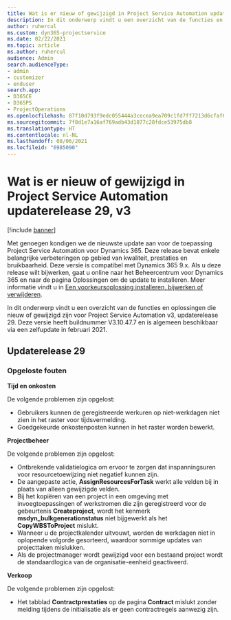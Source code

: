```yaml
---
title: Wat is er nieuw of gewijzigd in Project Service Automation updaterelease 29, v3
description: In dit onderwerp vindt u een overzicht van de functies en oplossingen die beschikbaar zijn voor Project Service Automation updaterelease 29, v3.
author: ruhercul
ms.custom: dyn365-projectservice
ms.date: 02/22/2021
ms.topic: article
ms.author: ruhercul
audience: Admin
search.audienceType:
- admin
- customizer
- enduser
search.app:
- D365CE
- D365PS
- ProjectOperations
ms.openlocfilehash: 87f10d793f9edc055444a3cecea9ea709c1fd7ff7213d6cfaf6b3cbe83a6a5a6
ms.sourcegitcommit: 7f8d1e7a16af769adb43d1877c28fdce53975db8
ms.translationtype: HT
ms.contentlocale: nl-NL
ms.lasthandoff: 08/06/2021
ms.locfileid: "6985090"
---
```

# <a name="whats-new-or-changed-in-project-service-automation-update-release-29-v3"></a>Wat is er nieuw of gewijzigd in Project Service Automation updaterelease 29, v3

[!include [banner](../includes/psa-now-project-operations.md)]

Met genoegen kondigen we de nieuwste update aan voor de toepassing Project Service Automation voor Dynamics 365. Deze release bevat enkele belangrijke verbeteringen op gebied van kwaliteit, prestaties en bruikbaarheid. Deze versie is compatibel met Dynamics 365 9.x. Als u deze release wilt bijwerken, gaat u online naar het Beheercentrum voor Dynamics 365 en naar de pagina Oplossingen om de update te installeren. Meer informatie vindt u in [Een voorkeursoplossing installeren, bijwerken of verwijderen](/power-platform/admin/install-remove-preferred-solution).

In dit onderwerp vindt u een overzicht van de functies en oplossingen die nieuw of gewijzigd zijn voor Project Service Automation v3, updaterelease 29. Deze versie heeft buildnummer V3.10.47.7 en is algemeen beschikbaar via een zelfupdate in februari 2021.

## <a name="update-release-29"></a>Updaterelease 29

### <a name="bug-fixes"></a>Opgeloste fouten

**Tijd en onkosten**

De volgende problemen zijn opgelost:

- Gebruikers kunnen de geregistreerde werkuren op niet-werkdagen niet zien in het raster voor tijdsvermelding.
- Goedgekeurde onkostenposten kunnen in het raster worden bewerkt.

**Projectbeheer**

De volgende problemen zijn opgelost:

- Ontbrekende validatielogica om ervoor te zorgen dat inspanningsuren voor resourcetoewijzing niet negatief kunnen zijn.
- De aangepaste actie, **AssignResourcesForTask** werkt alle velden bij in plaats van alleen gewijzigde velden.
- Bij het kopiëren van een project in een omgeving met invoegtoepassingen of werkstromen die zijn geregistreerd voor de gebeurtenis **Createproject**, wordt het kenmerk **msdyn_bulkgenerationstatus** niet bijgewerkt als het **CopyWBSToProject** mislukt.
- Wanneer u de projectkalender uitvouwt, worden de werkdagen niet in oplopende volgorde gesorteerd, waardoor sommige updates van projecttaken mislukken.
- Als de projectmanager wordt gewijzigd voor een bestaand project wordt de standaardlogica van de organisatie-eenheid geactiveerd.

**Verkoop**

De volgende problemen zijn opgelost:

- Het tabblad **Contractprestaties** op de pagina **Contract** mislukt zonder melding tijdens de initialisatie als er geen contractregels aanwezig zijn.